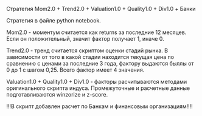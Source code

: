 Стратегия Mom2.0 + Trend2.0 + Valuation1.0 + Quality1.0 + Div1.0 + Банки

Стратегия в файле python notebook.

Mom2.0 - моментум считается как returns за последние 12 месяцев. Если он положительный, значит фактор получает 1, иначе 0.

Trend2.0 - тренд считается скриптом оценки стадий рынка. В зависимости от того в какой стадии находится текущая цена по сравнению с ценами за последние 3 года, фактору выдаются быллы от 0 до 1 с шагом 0,25. Всего фактор имеет 4 значения.

Valuation1.0 + Quality1.0 + Div1.0 - факторы расчитываются методами оригинального скрипта индуса. Промежуточные и расчетные данные подготавливаются winzorize и z-score.

!!!В скрипт добавлен расчет по Банкам и финансовым организациям!!!!
